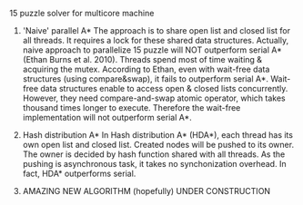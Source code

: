 15 puzzle solver for multicore machine


1. 'Naive' parallel A*
 The approach is to share open list and closed list for all threads. It requires a lock for these shared data structures. Actually, naive approach to parallelize 15 puzzle will NOT outperform serial A* (Ethan Burns et al. 2010). Threads spend most of time waiting & acquiring the mutex.
 According to Ethan, even with wait-free data structures (using compare&swap), it fails to outperform serial A*. Wait-free data structures enable to access open & closed lists concurrently. However, they need compare-and-swap atomic operator, which takes thousand times longer to execute. Therefore the wait-free implementation will not outperform serial A*.

2. Hash distribution A*
 In Hash distribution A* (HDA*), each thread has its own open list and closed list. Created nodes will be pushed to its owner. The owner is decided by hash function shared with all threads. As the pushing is asynchronous task, it takes no synchonization overhead. In fact, HDA* outperforms serial.

3. AMAZING NEW ALGORITHM (hopefully)
 UNDER CONSTRUCTION


